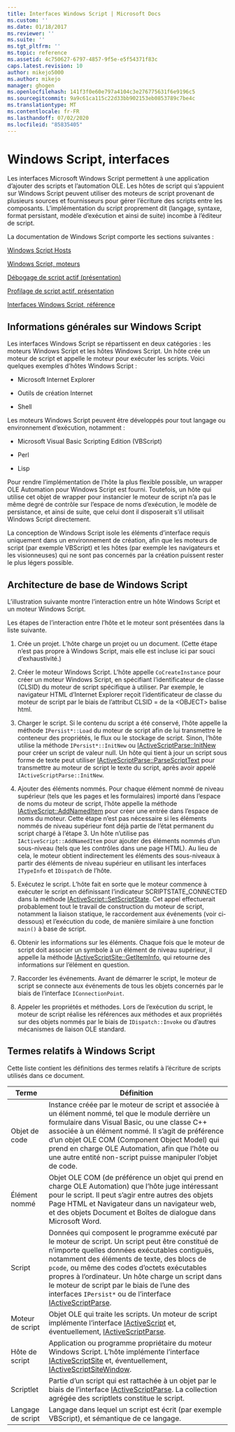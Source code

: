 ```yaml
---
title: Interfaces Windows Script | Microsoft Docs
ms.custom: ''
ms.date: 01/18/2017
ms.reviewer: ''
ms.suite: ''
ms.tgt_pltfrm: ''
ms.topic: reference
ms.assetid: 4c750627-6797-4857-9f5e-e5f54371f83c
caps.latest.revision: 10
author: mikejo5000
ms.author: mikejo
manager: ghogen
ms.openlocfilehash: 141f3f0e60e797a4104c3e276775631f6e9196c5
ms.sourcegitcommit: 9a9c61ca115c22d33bb902153eb0853789c7be4c
ms.translationtype: MT
ms.contentlocale: fr-FR
ms.lasthandoff: 07/02/2020
ms.locfileid: "85835405"
---
```

# <a name="windows-script-interfaces"></a>Windows Script, interfaces

Les interfaces Microsoft Windows Script permettent à une application d’ajouter des scripts et l’automation OLE. Les hôtes de script qui s’appuient sur Windows Script peuvent utiliser des moteurs de script provenant de plusieurs sources et fournisseurs pour gérer l’écriture des scripts entre les composants. L’implémentation du script proprement dit (langage, syntaxe, format persistant, modèle d’exécution et ainsi de suite) incombe à l’éditeur de script.

La documentation de Windows Script comporte les sections suivantes :

[Windows Script Hosts](../winscript/windows-script-hosts.md)

[Windows Script, moteurs](../winscript/windows-script-engines.md)

[Débogage de script actif (présentation)](../winscript/active-script-debugging-overview.md)

[Profilage de script actif, présentation](../winscript/active-script-profiling-overview.md)

[Interfaces Windows Script, référence](../winscript/reference/windows-script-interfaces-reference.md)

## <a name="windows-script-background"></a>Informations générales sur Windows Script

Les interfaces Windows Script se répartissent en deux catégories : les moteurs Windows Script et les hôtes Windows Script. Un hôte crée un moteur de script et appelle le moteur pour exécuter les scripts. Voici quelques exemples d’hôtes Windows Script :

- Microsoft Internet Explorer

- Outils de création Internet

- Shell

Les moteurs Windows Script peuvent être développés pour tout langage ou environnement d’exécution, notamment :

- Microsoft Visual Basic Scripting Edition (VBScript)

- Perl

- Lisp

Pour rendre l’implémentation de l’hôte la plus flexible possible, un wrapper OLE Automation pour Windows Script est fourni. Toutefois, un hôte qui utilise cet objet de wrapper pour instancier le moteur de script n’a pas le même degré de contrôle sur l’espace de noms d’exécution, le modèle de persistance, et ainsi de suite, que celui dont il disposerait s’il utilisait Windows Script directement.

La conception de Windows Script isole les éléments d’interface requis uniquement dans un environnement de création, afin que les moteurs de script (par exemple VBScript) et les hôtes (par exemple les navigateurs et les visionneuses) qui ne sont pas concernés par la création puissent rester le plus légers possible.

## <a name="windows-script-basic-architecture"></a>Architecture de base de Windows Script

L’illustration suivante montre l’interaction entre un hôte Windows Script et un moteur Windows Script.

Les étapes de l’interaction entre l’hôte et le moteur sont présentées dans la liste suivante.

1. Crée un projet. L’hôte charge un projet ou un document. (Cette étape n’est pas propre à Windows Script, mais elle est incluse ici par souci d’exhaustivité.)

2. Créer le moteur Windows Script. L’hôte appelle `CoCreateInstance` pour créer un moteur Windows Script, en spécifiant l’identificateur de classe (CLSID) du moteur de script spécifique à utiliser. Par exemple, le navigateur HTML d’Internet Explorer reçoit l’identificateur de classe du moteur de script par le biais de l’attribut CLSID = de la \<OBJECT> balise html.

3. Charger le script. Si le contenu du script a été conservé, l’hôte appelle la méthode `IPersist*::Load` du moteur de script afin de lui transmettre le conteneur des propriétés, le flux ou le stockage de script. Sinon, l’hôte utilise la méthode `IPersist*::InitNew` ou [IActiveScriptParse::InitNew](../winscript/reference/iactivescriptparse-initnew.md) pour créer un script de valeur null. Un hôte qui tient à jour un script sous forme de texte peut utiliser [IActiveScriptParse::ParseScriptText](../winscript/reference/iactivescriptparse-parsescripttext.md) pour transmettre au moteur de script le texte du script, après avoir appelé `IActiveScriptParse::InitNew`.

4. Ajouter des éléments nommés. Pour chaque élément nommé de niveau supérieur (tels que les pages et les formulaires) importé dans l’espace de noms du moteur de script, l’hôte appelle la méthode [IActiveScript::AddNamedItem](../winscript/reference/iactivescript-addnameditem.md) pour créer une entrée dans l’espace de noms du moteur. Cette étape n’est pas nécessaire si les éléments nommés de niveau supérieur font déjà partie de l’état permanent du script chargé à l’étape 3. Un hôte n’utilise pas `IActiveScript::AddNamedItem` pour ajouter des éléments nommés d’un sous-niveau (tels que les contrôles dans une page HTML). Au lieu de cela, le moteur obtient indirectement les éléments des sous-niveaux à partir des éléments de niveau supérieur en utilisant les interfaces `ITypeInfo` et `IDispatch` de l’hôte.

5. Exécutez le script. L’hôte fait en sorte que le moteur commence à exécuter le script en définissant l’indicateur SCRIPTSTATE_CONNECTED dans la méthode [IActiveScript::SetScriptState](../winscript/reference/iactivescript-setscriptstate.md). Cet appel effectuerait probablement tout le travail de construction du moteur de script, notamment la liaison statique, le raccordement aux événements (voir ci-dessous) et l’exécution du code, de manière similaire à une fonction `main()` à base de script.

6. Obtenir les informations sur les éléments. Chaque fois que le moteur de script doit associer un symbole à un élément de niveau supérieur, il appelle la méthode [IActiveScriptSite::GetItemInfo](../winscript/reference/iactivescriptsite-getiteminfo.md), qui retourne des informations sur l’élément en question.

7. Raccorder les événements. Avant de démarrer le script, le moteur de script se connecte aux événements de tous les objets concernés par le biais de l’interface `IConnectionPoint`.

8. Appeler les propriétés et méthodes. Lors de l’exécution du script, le moteur de script réalise les références aux méthodes et aux propriétés sur des objets nommés par le biais de `IDispatch::Invoke` ou d’autres mécanismes de liaison OLE standard.

## <a name="windows-script-terms"></a>Termes relatifs à Windows Script

Cette liste contient les définitions des termes relatifs à l’écriture de scripts utilisés dans ce document.

|Terme|Définition|
|----------|----------------|
|Objet de code|Instance créée par le moteur de script et associée à un élément nommé, tel que le module derrière un formulaire dans Visual Basic, ou une classe C++ associée à un élément nommé. Il s’agit de préférence d’un objet OLE COM (Component Object Model) qui prend en charge OLE Automation, afin que l’hôte ou une autre entité non-script puisse manipuler l’objet de code.|
|Élément nommé|Objet OLE COM (de préférence un objet qui prend en charge OLE Automation) que l’hôte juge intéressant pour le script. Il peut s’agir entre autres des objets Page HTML et Navigateur dans un navigateur web, et des objets Document et Boîtes de dialogue dans Microsoft Word.|
|Script|Données qui composent le programme exécuté par le moteur de script. Un script peut être constitué de n’importe quelles données exécutables contiguës, notamment des éléments de texte, des blocs de `pcode`, ou même des codes d’octets exécutables propres à l’ordinateur. Un hôte charge un script dans le moteur de script par le biais de l’une des interfaces `IPersist*` ou de l’interface [IActiveScriptParse](../winscript/reference/iactivescriptparse.md).|
|Moteur de script|Objet OLE qui traite les scripts. Un moteur de script implémente l’interface [IActiveScript](../winscript/reference/iactivescript.md) et, éventuellement, [IActiveScriptParse](../winscript/reference/iactivescriptparse.md).|
|Hôte de script|Application ou programme propriétaire du moteur Windows Script. L’hôte implémente l’interface [IActiveScriptSite](../winscript/reference/iactivescriptsite.md) et, éventuellement, [IActiveScriptSiteWindow](../winscript/reference/iactivescriptsitewindow.md).|
|Scriptlet|Partie d’un script qui est rattachée à un objet par le biais de l’interface [IActiveScriptParse](../winscript/reference/iactivescriptparse.md). La collection agrégée des scriptlets constitue le script.|
|Langage de script|Langage dans lequel un script est écrit (par exemple VBScript), et sémantique de ce langage.|
